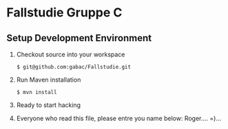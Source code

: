# Fallstudie Gruppe C

## Setup Development Environment

1.  Checkout source into your workspace

    ```
    $ git@github.com:gabac/Fallstudie.git
    ```

2.  Run Maven installation

    ```
    $ mvn install
    ```

3.  Ready to start hacking

4. Everyone who read this file, please entre you name below:
   Roger.... =)…
